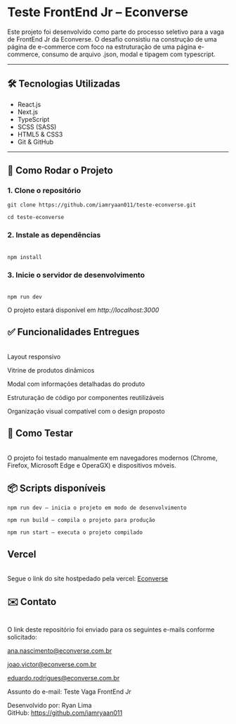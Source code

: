 # Teste FrontEnd Jr – Econverse

Este projeto foi desenvolvido como parte do processo seletivo para a vaga de FrontEnd Jr da Econverse. O desafio consistiu na construção de uma página de e-commerce com foco  na estruturação de uma página e-commerce, consumo de arquivo .json, modal e tipagem com typescript.

---

## 🛠 Tecnologias Utilizadas

- React.js  
- Next.js  
- TypeScript  
- SCSS (SASS)  
- HTML5 & CSS3  
- Git & GitHub  

---

## 🚀 Como Rodar o Projeto

### 1. Clone o repositório
```git clone https://github.com/iamryaan011/teste-econverse.git```

```cd teste-econverse```

### 2. Instale as dependências
<br />```npm install```

### 3. Inicie o servidor de desenvolvimento

<br />```npm run dev```

O projeto estará disponível em *http://localhost:3000*

## ✅ Funcionalidades Entregues
<br />Layout responsivo

Vitrine de produtos dinâmicos

Modal com informações detalhadas do produto

Estruturação de código por componentes reutilizáveis

Organização visual compatível com o design proposto

## 🧪 Como Testar
<br />O projeto foi testado manualmente em navegadores modernos (Chrome, Firefox, Microsoft Edge e OperaGX) e dispositivos móveis.

## 📦 Scripts disponíveis<br />
```npm run dev — inicia o projeto em modo de desenvolvimento```

```npm run build — compila o projeto para produção```

```npm run start — executa o projeto compilado```

## Vercel
<br />Segue o link do site hostpedado pela vercel: <a href="teste-front-end-econverse.vercel.app">Econverse</a>

## ✉️ Contato
<br />O link deste repositório foi enviado para os seguintes e-mails conforme solicitado:

ana.nascimento@econverse.com.br

joao.victor@econverse.com.br

eduardo.rodrigues@econverse.com.br

Assunto do e-mail: Teste Vaga FrontEnd Jr

Desenvolvido por: Ryan Lima
<br />GitHub: https://github.com/iamryaan011
